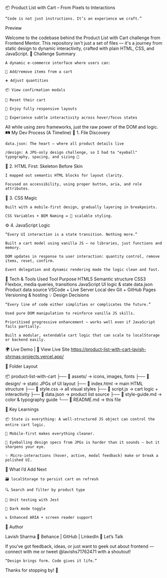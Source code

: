 📦 Product List with Cart – From Pixels to Interactions

    “Code is not just instructions. It’s an experience we craft.”

Preview

Welcome to the codebase behind the Product List with Cart challenge from Frontend Mentor.
This repository isn't just a set of files — it's a journey from static design to dynamic interactivity, crafted with plain HTML, CSS, and JavaScript.
🧭 Challenge Summary

    A dynamic e-commerce interface where users can:

    🛒 Add/remove items from a cart

    ➕ Adjust quantities

    📦 View confirmation modals

    🔄 Reset their cart

    📱 Enjoy fully responsive layouts

    🧠 Experience subtle interactivity across hover/focus states

All while using zero frameworks, just the raw power of the DOM and logic.
🛤️ My Dev Process (A Timeline)
📂 1. File Discovery

    data.json: The heart — where all product details live

    /design: A JPG-only design challenge, so I had to "eyeball" typography, spacing, and sizing 🎯

🧱 2. HTML First: Skeleton Before Skin

    I mapped out semantic HTML blocks for layout clarity.

    Focused on accessibility, using proper button, aria, and role attributes.

🎨 3. CSS Magic

    Built with a mobile-first design, gradually layering in breakpoints.

    CSS Variables + BEM Naming = 💪 scalable styling.

⚙️ 4. JavaScript Logic

    “Every UI interaction is a state transition. Nothing more.”

    Built a cart model using vanilla JS — no libraries, just functions and memory.

    DOM updates in response to user interaction: quantity control, remove items, reset, confirm.

    Event delegation and dynamic rendering made the logic clean and fast.

🔧 Tech & Tools Used
Tool	Purpose
HTML5	Semantic structure
CSS3	Flexbox, media queries, transitions
JavaScript	UI logic & state
data.json	Product data source
VSCode + Live Server	Local dev
Git + GitHub Pages	Versioning & hosting
💡 Design Decisions

    “Every line of code either simplifies or complicates the future.”

    Used pure DOM manipulation to reinforce vanilla JS skills.

    Prioritised progressive enhancement — works well even if JavaScript fails partially.

    Built a modular, extendable cart logic that can scale to localStorage or backend easily.

🌍 Live Demo | 🔗 View Live Site
https://product-list-with-cart-lavish-shrmas-projects.vercel.app/

📁 Folder Layout

📦 product-list-with-cart
├── 📂 assets/         → icons, images, fonts
├── 📂 design/         → static JPGs of UI layout
├── 📄 index.html      → main HTML structure
├── 📄 style.css       → all visual styles
├── 📄 script.js       → cart logic + interactivity
├── 📄 data.json       → product list source
├── 📄 style-guide.md  → color & typography guide
└── 📄 README.md       → this file
	
🧠 Key Learnings

    📦 State is everything: A well-structured JS object can control the entire cart logic.

    📱 Mobile-first makes everything cleaner.

    🎯 Eyeballing design specs from JPGs is harder than it sounds — but it sharpens your eye.

    ✨ Micro-interactions (hover, active, modal feedback) make or break a polished UI.

🧪 What I’d Add Next

    🗃️ localStorage to persist cart on refresh

    🔍 Search and filter by product type

    🧪 Unit testing with Jest

    🌙 Dark mode toggle

    ♿ Enhanced ARIA + screen reader support

👤 Author

Lavish Sharma
🔗 Behance | GitHub | LinkedIn
🤝 Let’s Talk

If you’ve got feedback, ideas, or just want to geek out about frontend — connect with me or tweet @lavishs71762471 with a shoutout!

    “Design brings form. Code gives it life.”

Thanks for stopping by! 🧡
